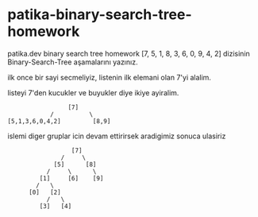 # patika-binary-search-tree-homework
patika.dev binary search tree homework
[7, 5, 1, 8, 3, 6, 0, 9, 4, 2] dizisinin Binary-Search-Tree aşamalarını yazınız.

ilk once bir sayi secmeliyiz, listenin ilk elemani olan 7'yi alalim.

listeyi 7'den kucukler ve buyukler diye ikiye ayiralim.
```
                 [7]
            /          \
[5,1,3,6,0,4,2]         [8,9]
```
islemi diger gruplar icin devam ettirirsek aradigimiz sonuca ulasiriz
```
                  [7]
               /     \
             [5]      [8]
           /     \      \       
         [1]     [6]    [9]
        /   \
      [0]   [2]
           /   \
         [3]   [4]           
```
